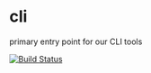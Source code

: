 # cli

primary entry point for our CLI tools

[![Build Status](https://travis-ci.org/blinkmobile/cli.png)](https://travis-ci.org/blinkmobile/cli)
